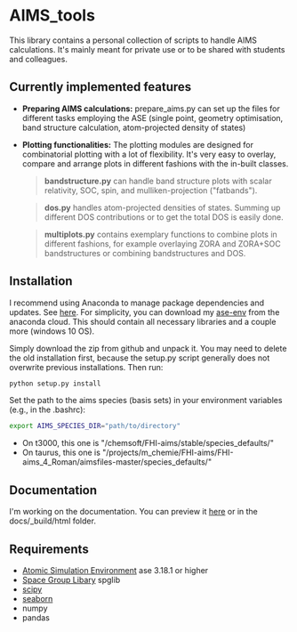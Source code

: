 # AIMS_tools
This library contains a personal collection of scripts to handle AIMS calculations. It's mainly meant for private use or to be shared with students and colleagues.

## Currently implemented features
- **Preparing AIMS calculations:** prepare_aims.py can set up the files for different tasks employing the ASE (single point, geometry optimisation, band structure calculation, atom-projected density of states)

- **Plotting functionalities:**
The plotting modules are designed for combinatorial plotting with a lot of flexibility. It's very easy to overlay, compare and arrange plots in different fashions with the in-built classes.
    > **bandstructure.py** can handle band structure plots with scalar relativity, SOC, spin, and mulliken-projection ("fatbands").

    > **dos.py** handles atom-projected densities of states. Summing up different DOS contributions or to get the total DOS is easily done.

    > **multiplots.py** contains exemplary functions to combine plots in different fashions, for example overlaying ZORA and ZORA+SOC bandstructures or combining bandstructures and DOS.

## Installation
I recommend using Anaconda to manage package dependencies and updates. See [here](https://docs.conda.io/projects/conda/en/latest/user-guide/getting-started.html).
For simplicity, you can download my [ase-env](https://anaconda.org/romankempt/ase-env/files) from the anaconda cloud. This should contain all necessary libraries and a couple more (windows 10 OS).

Simply download the zip from github and unpack it. You may need to delete the old installation first, because the setup.py script generally does not overwrite previous installations.
Then run:

```bash
python setup.py install
```

Set the path to the aims species (basis sets) in your environment variables (e.g., in the .bashrc):

```bash
export AIMS_SPECIES_DIR="path/to/directory"
```

- On t3000, this one is "/chemsoft/FHI-aims/stable/species_defaults/"
- On taurus, this one is "/projects/m_chemie/FHI-aims/FHI-aims_4_Roman/aimsfiles-master/species_defaults/"


## Documentation
I'm working on the documentation. You can preview it [here](http://htmlpreview.github.io/?https://github.com/romankempt/AIMS_tools/blob/master/docs/_build/html/index.html) or in the docs/_build/html folder.


## Requirements
- [Atomic Simulation Environment](https://wiki.fysik.dtu.dk/ase/) ase 3.18.1 or higher
- [Space Group Libary](https://atztogo.github.io/spglib/python-spglib.html) spglib
- [scipy](https://www.scipy.org/)
- [seaborn](https://seaborn.pydata.org/)
- numpy
- pandas
